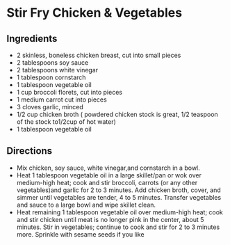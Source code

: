 # Stir Fry Chicken & Vegetables

## Ingredients

- 2 skinless, boneless chicken breast, cut into small pieces
- 2 tablespoons soy sauce
- 2 tablespoons white vinegar 
- 1 tablespoon cornstarch
- 1 tablespoon vegetable oil
- 1 cup broccoli florets, cut into pieces
- 1 medium carrot cut into pieces
- 3 cloves garlic, minced
- 1/2 cup chicken broth ( powdered chicken stock is great, 1/2 teaspoon of the stock to1/2cup of hot water)
- 1 tablespoon vegetable oil

## Directions

- Mix chicken, soy sauce, white vinegar,and cornstarch in a bowl.
- Heat 1 tablespoon vegetable oil in a large skillet/pan or wok over medium-high heat; cook and stir broccoli, carrots (or any other vegetables)and garlic for 2 to 3 minutes. Add chicken broth, cover, and simmer until vegetables are tender, 4 to 5 minutes. Transfer vegetables and sauce to a large bowl and wipe skillet clean.
- Heat remaining 1 tablespoon vegetable oil over medium-high heat; cook and stir chicken until meat is no longer pink in the center, about 5 minutes. Stir in vegetables; continue to cook and stir for 2 to 3 minutes more. Sprinkle with sesame seeds if you like
